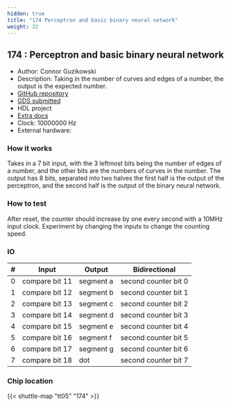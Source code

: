 ```yaml
---
hidden: true
title: "174 Perceptron and basic binary neural network"
weight: 32
---
```


## 174 : Perceptron and basic binary neural network

* Author: Connor Guzikowski
* Description: Taking in the number of curves and edges of a number, the output is the expected number.
* [GitHub repository](https://github.com/connorguzi/tt05-perceptron)
* [GDS submitted](https://github.com/connorguzi/tt05-perceptron/actions/runs/6752539232)
* HDL project
* [Extra docs]()
* Clock: 10000000 Hz
* External hardware: 



### How it works

Takes in a 7 bit input, with the 3 leftmost bits being the number of edges of a number, and the other bits are the numbers of curves in the number.
The output has 8 bits, separated into two halves the first half is the output of the perceptron, and the second half is the output of the binary neural network.


### How to test

After reset, the counter should increase by one every second with a 10MHz input clock.
Experiment by changing the inputs to change the counting speed.


### IO

| # | Input        | Output       | Bidirectional      |
|---|--------------|--------------| -------------------|
| 0 | compare bit 11  | segment a | second counter bit 0 |
| 1 | compare bit 12  | segment b | second counter bit 1 |
| 2 | compare bit 13  | segment c | second counter bit 2 |
| 3 | compare bit 14  | segment d | second counter bit 3 |
| 4 | compare bit 15  | segment e | second counter bit 4 |
| 5 | compare bit 16  | segment f | second counter bit 5 |
| 6 | compare bit 17  | segment g | second counter bit 6 |
| 7 | compare bit 18  | dot | second counter bit 7 |

### Chip location

{{< shuttle-map "tt05" "174" >}}
